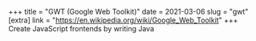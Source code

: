 +++
title = "GWT (Google Web Toolkit)"
date = 2021-03-06
slug = "gwt"
[extra]
link = "https://en.wikipedia.org/wiki/Google_Web_Toolkit"
+++
Create JavaScript frontends by writing Java

